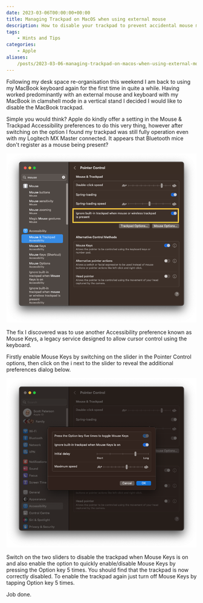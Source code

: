 ```yaml
---
date: 2023-03-06T00:00:00+00:00
title: Managing Trackpad on MacOS when using external mouse
description: How to disable your trackpad to prevent accidental mouse movements
tags:
    - Hints and Tips
categories:
    - Apple
aliases:
    /posts/2023-03-06-managing-trackpad-on-macos-when-using-external-mouse/
---
```

Following my desk space re-organisation this weekend I am back to using my MacBook keyboard again for the first time in quite a while. Having worked predominantly with an external mouse and keyboard with my MacBook in clamshell mode in a vertical stand I decided I would like to disable the MacBook trackpad.

Simple you would think? Apple do kindly offer a setting in the Mouse & Trackpad Accessibility preferences to do this very thing, however  after switching on the option I found my trackpad was still fully operation even with my Logitech MX Master connected. It appears that Bluetooth mice don't register as a mouse being present?

![Disabling trackpad when mouse present](mouseoptions.png "Mouse & Trackpad Accessibility Preferences")

The fix I discovered was to use another Accessibility preference known as Mouse Keys, a legacy service designed to allow cursor control using the keyboard.

Firstly enable Mouse Keys by switching on the slider in the Pointer Control options, then click on the i next to the slider to reveal the additional preferences dialog below.

![Enable mouse keys](mousekeys.png "enable mouse keys")

Switch on the two sliders to disable the trackpad when Mouse Keys is on and also enable the option to quickly enable/disable Mouse Keys by pressing the Option key 5 times. You should find that the trackpad is now correctly disabled. To enable the trackpad again just turn off Mouse Keys by tapping Option key 5 times.

Job done.

